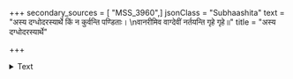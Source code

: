 +++
secondary_sources = [ "MSS_3960",]
jsonClass = "Subhaashita"
text = "अस्य दग्धोदरस्यार्थे किं न कुर्वन्ति पण्डिताः।  \nवानरीमिव वाग्देवीं नर्तयन्ति गृहे गृहे॥"
title = "अस्य दग्धोदरस्यार्थे"

+++

<details><summary>Text</summary>

अस्य दग्धोदरस्यार्थे किं न कुर्वन्ति पण्डिताः।  
वानरीमिव वाग्देवीं नर्तयन्ति गृहे गृहे॥
</details>
